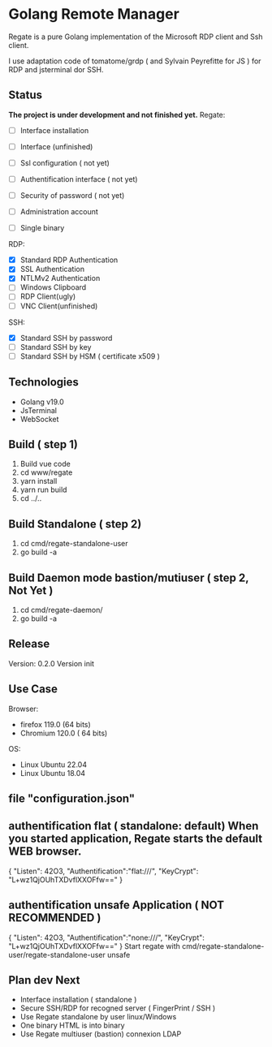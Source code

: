 # Golang Remote Manager

Regate is a pure Golang implementation of the Microsoft RDP client and Ssh client.

I use adaptation code of tomatome/grdp ( and Sylvain Peyrefitte for JS ) for RDP and jsterminal dor SSH.


## Status

**The project is under development and not finished yet.**
Regate:
* [ ] Interface installation
* [ ] Interface (unfinished)
* [ ] Ssl configuration ( not yet)
* [ ] Authentification interface ( not yet)
* [ ] Security of password ( not yet)
* [ ] Administration account
* [ ] Single binary


RDP:
* [x] Standard RDP Authentication
* [x] SSL Authentication
* [x] NTLMv2 Authentication
* [ ] Windows Clipboard
* [ ] RDP Client(ugly)
* [ ] VNC Client(unfinished)

SSH:
* [x] Standard SSH by password
* [ ] Standard SSH by key
* [ ] Standard SSH by HSM ( certificate x509 )

## Technologies

* Golang v19.0
* JsTerminal
* WebSocket

## Build ( step 1)
1. Build vue code
2. cd www/regate
3. yarn install
4. yarn run build
5. cd ../..

## Build Standalone ( step 2)
1. cd cmd/regate-standalone-user
2. go build -a

## Build Daemon mode bastion/mutiuser ( step 2, Not Yet )
1. cd cmd/regate-daemon/
2. go build -a 


## Release
Version: 0.2.0
Version init

## Use Case
Browser:
* firefox 119.0 (64 bits)
* Chromium 120.0 ( 64 bits)

OS:
* Linux Ubuntu 22.04 
* Linux Ubuntu 18.04 

## file "configuration.json"

## authentification flat ( standalone: default) When you started application, Regate starts the default WEB browser.
{
	"Listen": 42O3,
	"Authentification":"flat:///",
	"KeyCrypt": "L+wz1QjOUhTXDvflXXOFfw=="
}

## authentification unsafe Application ( NOT RECOMMENDED )
{
	"Listen": 42O3,
	"Authentification":"none:///",
	"KeyCrypt": "L+wz1QjOUhTXDvflXXOFfw=="
}
Start regate with cmd/regate-standalone-user/regate-standalone-user unsafe


## Plan dev Next
* Interface installation ( standalone )
* Secure SSH/RDP for recogned server ( FingerPrint / SSH )
* Use Regate standalone by user linux/Windows
* One binary HTML is into binary
* Use Regate multiuser (bastion) connexion LDAP

